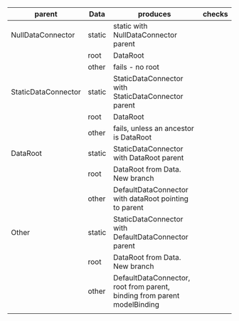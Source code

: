 | parent              | Data  | produces                                                                 | checks |
|---------------------|--------|--------------------------------------------------------------------------|--------|
| NullDataConnector   | static | static with NullDataConnector parent                                     |        |
|                     | root   | DataRoot                                                                 |        |
|                     | other  | fails - no root                                                          |        |
| StaticDataConnector | static | StaticDataConnector with StaticDataConnector parent                      |        |
|                     | root   | DataRoot                                                                 |        |
|                     | other  | fails, unless an ancestor is DataRoot                                    |        |
| DataRoot            | static | StaticDataConnector with DataRoot parent                                 |        |
|                     | root   | DataRoot from Data.  New branch                                         |        |
|                     | other  | DefaultDataConnector with dataRoot pointing to parent                    |        |
| Other               | static | StaticDataConnector with DefaultDataConnector parent                     |        |
|                     | root   | DataRoot from Data.  New branch                                         |        |
|                     | other  | DefaultDataConnector, root from parent, binding from parent modelBinding |        |
|                     |        |                                                                          |        |